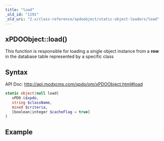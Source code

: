 ```yaml
---
title: "load"
_old_id: "1191"
_old_uri: "2.x/class-reference/xpdoobject/static-object-loaders/load"
---
```


## xPDOObject::load()

This function is responsible for loading a single object instance from a **row** in the database table represented by a specific class

## Syntax

API Doc: <http://api.modxcms.com/xpdo/om/xPDOObject.html#load>

``` php 
static object|null load(
   xPDO &$xpdo,
   string $className,
   mixed $criteria,
   [boolean|integer $cacheFlag = true]
)
```

## Example

``` php 

```